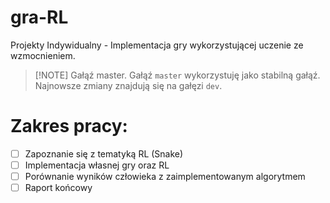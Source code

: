 # gra-RL
Projekty Indywidualny - Implementacja gry wykorzystującej uczenie ze wzmocnieniem.

> [!NOTE] Gałąź master.
> Gałąź `master` wykorzystuję jako stabilną gałąź. Najnowsze zmiany znajdują się na gałęzi `dev`.

# Zakres pracy:
- [ ] Zapoznanie się z tematyką RL (Snake)
- [ ] Implementacja własnej gry oraz RL
- [ ] Porównanie wyników człowieka z zaimplementowanym algorytmem
- [ ] Raport końcowy
